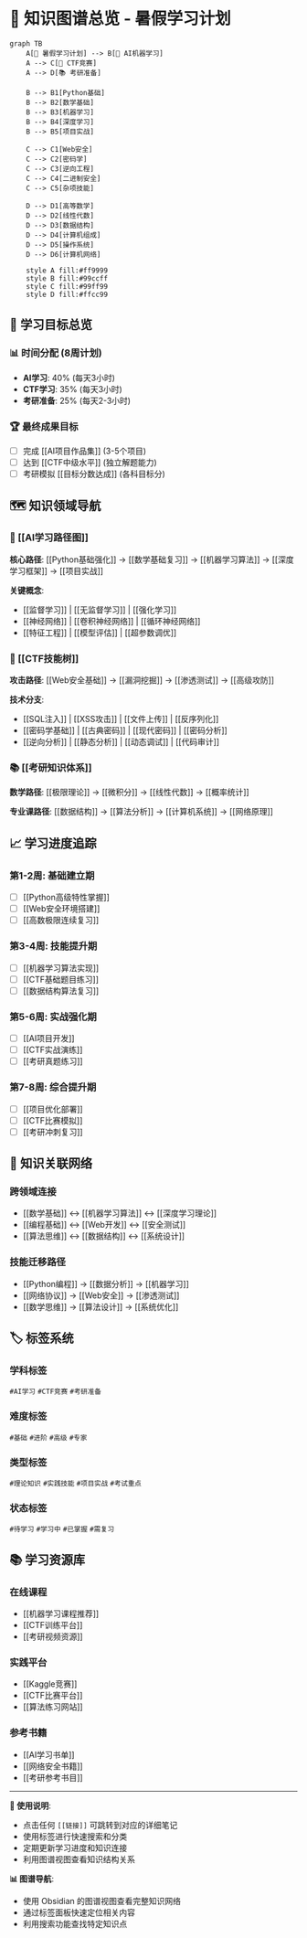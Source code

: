 # 🧠 知识图谱总览 - 暑假学习计划

```mermaid
graph TB
    A[🌟 暑假学习计划] --> B[🤖 AI机器学习]
    A --> C[🔐 CTF竞赛]
    A --> D[📚 考研准备]
    
    B --> B1[Python基础]
    B --> B2[数学基础]
    B --> B3[机器学习]
    B --> B4[深度学习]
    B --> B5[项目实战]
    
    C --> C1[Web安全]
    C --> C2[密码学]
    C --> C3[逆向工程]
    C --> C4[二进制安全]
    C --> C5[杂项技能]
    
    D --> D1[高等数学]
    D --> D2[线性代数]
    D --> D3[数据结构]
    D --> D4[计算机组成]
    D --> D5[操作系统]
    D --> D6[计算机网络]
    
    style A fill:#ff9999
    style B fill:#99ccff
    style C fill:#99ff99
    style D fill:#ffcc99
```

## 🎯 学习目标总览

### 📊 时间分配 (8周计划)
- **AI学习**: 40% (每天3小时)
- **CTF学习**: 35% (每天3小时)  
- **考研准备**: 25% (每天2-3小时)

### 🏆 最终成果目标
- [ ] 完成 [[AI项目作品集]] (3-5个项目)
- [ ] 达到 [[CTF中级水平]] (独立解题能力)
- [ ] 考研模拟 [[目标分数达成]] (各科目标分)

## 🗺️ 知识领域导航

### 🤖 [[AI学习路径图]]
**核心路径**: [[Python基础强化]] → [[数学基础复习]] → [[机器学习算法]] → [[深度学习框架]] → [[项目实战]]

**关键概念**:
- [[监督学习]] | [[无监督学习]] | [[强化学习]]
- [[神经网络]] | [[卷积神经网络]] | [[循环神经网络]]
- [[特征工程]] | [[模型评估]] | [[超参数调优]]

### 🔐 [[CTF技能树]]
**攻击路径**: [[Web安全基础]] → [[漏洞挖掘]] → [[渗透测试]] → [[高级攻防]]

**技术分支**:
- [[SQL注入]] | [[XSS攻击]] | [[文件上传]] | [[反序列化]]
- [[密码学基础]] | [[古典密码]] | [[现代密码]] | [[密码分析]]
- [[逆向分析]] | [[静态分析]] | [[动态调试]] | [[代码审计]]

### 📚 [[考研知识体系]]
**数学路径**: [[极限理论]] → [[微积分]] → [[线性代数]] → [[概率统计]]

**专业课路径**: [[数据结构]] → [[算法分析]] → [[计算机系统]] → [[网络原理]]

## 📈 学习进度追踪

### 第1-2周: 基础建立期
- [ ] [[Python高级特性掌握]]
- [ ] [[Web安全环境搭建]]
- [ ] [[高数极限连续复习]]

### 第3-4周: 技能提升期  
- [ ] [[机器学习算法实现]]
- [ ] [[CTF基础题目练习]]
- [ ] [[数据结构算法复习]]

### 第5-6周: 实战强化期
- [ ] [[AI项目开发]]
- [ ] [[CTF实战演练]]
- [ ] [[考研真题练习]]

### 第7-8周: 综合提升期
- [ ] [[项目优化部署]]
- [ ] [[CTF比赛模拟]]
- [ ] [[考研冲刺复习]]

## 🔗 知识关联网络

### 跨领域连接
- [[数学基础]] ↔ [[机器学习算法]] ↔ [[深度学习理论]]
- [[编程基础]] ↔ [[Web开发]] ↔ [[安全测试]]
- [[算法思维]] ↔ [[数据结构]] ↔ [[系统设计]]

### 技能迁移路径
- [[Python编程]] → [[数据分析]] → [[机器学习]]
- [[网络协议]] → [[Web安全]] → [[渗透测试]]
- [[数学思维]] → [[算法设计]] → [[系统优化]]

## 🏷️ 标签系统

### 学科标签
`#AI学习` `#CTF竞赛` `#考研准备`

### 难度标签  
`#基础` `#进阶` `#高级` `#专家`

### 类型标签
`#理论知识` `#实践技能` `#项目实战` `#考试重点`

### 状态标签
`#待学习` `#学习中` `#已掌握` `#需复习`

## 📚 学习资源库

### 在线课程
- [[机器学习课程推荐]]
- [[CTF训练平台]]
- [[考研视频资源]]

### 实践平台
- [[Kaggle竞赛]]
- [[CTF比赛平台]]
- [[算法练习网站]]

### 参考书籍
- [[AI学习书单]]
- [[网络安全书籍]]
- [[考研参考书目]]

---

**🎯 使用说明**: 
- 点击任何 `[[链接]]` 可跳转到对应的详细笔记
- 使用标签进行快速搜索和分类
- 定期更新学习进度和知识连接
- 利用图谱视图查看知识结构关系

**📊 图谱导航**: 
- 使用 Obsidian 的图谱视图查看完整知识网络
- 通过标签面板快速定位相关内容
- 利用搜索功能查找特定知识点
